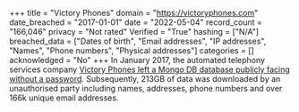 +++
title = "Victory Phones"
domain = "https://victoryphones.com"
date_breached = "2017-01-01"
date = "2022-05-04"
record_count = "166,046"
privacy = "Not rated"
Verified = "True"
hashing = ["N/A"]
breached_data = ["Dates of birth", "Email addresses", "IP addresses", "Names", "Phone numbers", "Physical addresses"]
categories = []
acknowledged = "No"
+++
In January 2017, the automated telephony services company <a href="http://www.zdnet.com/article/republican-polling-firm-hacked-exposing-donor-records/" target="_blank" rel="noopener">Victory Phones left a Mongo DB database publicly facing without a password</a>. Subsequently, 213GB of data was downloaded by an unauthorised party including names, addresses, phone numbers and over 166k unique email addresses.
